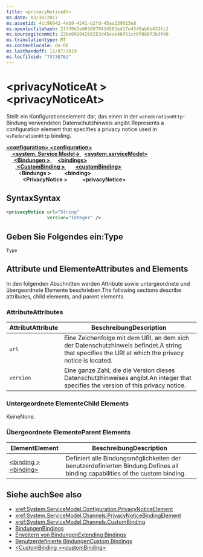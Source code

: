```yaml
---
title: <privacyNoticeAt>
ms.date: 03/30/2017
ms.assetid: 4cc96942-4eb9-4241-b2fd-45aa239915e8
ms.openlocfilehash: 2ff70d3a8636970434582e417e4549ab6b433fc1
ms.sourcegitcommit: 22be09204266253d45ece46f51cc6f080f2b3fd6
ms.translationtype: MT
ms.contentlocale: de-DE
ms.lasthandoff: 11/07/2019
ms.locfileid: "73738762"
---
```

# <a name="privacynoticeat"></a><span data-ttu-id="197c5-101">\<privacyNoticeAt ></span><span class="sxs-lookup"><span data-stu-id="197c5-101">\<privacyNoticeAt></span></span>
<span data-ttu-id="197c5-102">Stellt ein Konfigurationselement dar, das einen in der `wsFederationHttp`-Bindung verwendeten Datenschutzhinweis angibt.</span><span class="sxs-lookup"><span data-stu-id="197c5-102">Represents a configuration element that specifies a privacy notice used in `wsFederationHttp` binding.</span></span>  
  
<span data-ttu-id="197c5-103">[ **\<configuration>** ](../configuration-element.md)</span><span class="sxs-lookup"><span data-stu-id="197c5-103">[**\<configuration>**](../configuration-element.md)</span></span>\
<span data-ttu-id="197c5-104">&nbsp; &nbsp;[ **\<system. Service Model->** ](system-servicemodel.md) </span><span class="sxs-lookup"><span data-stu-id="197c5-104">&nbsp;&nbsp;[**\<system.serviceModel>**](system-servicemodel.md)</span></span>\
<span data-ttu-id="197c5-105">&nbsp;&nbsp;&nbsp;&nbsp;[ **\<Bindungen >** ](bindings.md)</span><span class="sxs-lookup"><span data-stu-id="197c5-105">&nbsp;&nbsp;&nbsp;&nbsp;[**\<bindings>**](bindings.md)</span></span>\
<span data-ttu-id="197c5-106">&nbsp;&nbsp;&nbsp;&nbsp;&nbsp;&nbsp;[ **\<CustomBinding >** ](custombinding.md)</span><span class="sxs-lookup"><span data-stu-id="197c5-106">&nbsp;&nbsp;&nbsp;&nbsp;&nbsp;&nbsp;[**\<customBinding>**](custombinding.md)</span></span>\
<span data-ttu-id="197c5-107">&nbsp;&nbsp;&nbsp;&nbsp;&nbsp;&nbsp;&nbsp;&nbsp;\<**Bindungs >** </span><span class="sxs-lookup"><span data-stu-id="197c5-107">&nbsp;&nbsp;&nbsp;&nbsp;&nbsp;&nbsp;&nbsp;&nbsp;**\<binding>**</span></span>\
<span data-ttu-id="197c5-108">&nbsp;&nbsp;&nbsp;&nbsp;&nbsp;&nbsp;&nbsp;&nbsp;&nbsp;&nbsp; **\<PrivacyNotice >**</span><span class="sxs-lookup"><span data-stu-id="197c5-108">&nbsp;&nbsp;&nbsp;&nbsp;&nbsp;&nbsp;&nbsp;&nbsp;&nbsp;&nbsp;**\<privacyNotice>**</span></span>  
  
## <a name="syntax"></a><span data-ttu-id="197c5-109">Syntax</span><span class="sxs-lookup"><span data-stu-id="197c5-109">Syntax</span></span>  
  
```xml  
<privacyNotice url="String"
               version="Integer" />
```  
  
## <a name="type"></a><span data-ttu-id="197c5-110">Geben Sie Folgendes ein:</span><span class="sxs-lookup"><span data-stu-id="197c5-110">Type</span></span>  
 `Type`  
  
## <a name="attributes-and-elements"></a><span data-ttu-id="197c5-111">Attribute und Elemente</span><span class="sxs-lookup"><span data-stu-id="197c5-111">Attributes and Elements</span></span>  
 <span data-ttu-id="197c5-112">In den folgenden Abschnitten werden Attribute sowie untergeordnete und übergeordnete Elemente beschrieben.</span><span class="sxs-lookup"><span data-stu-id="197c5-112">The following sections describe attributes, child elements, and parent elements.</span></span>  
  
### <a name="attributes"></a><span data-ttu-id="197c5-113">Attribute</span><span class="sxs-lookup"><span data-stu-id="197c5-113">Attributes</span></span>  
  
|<span data-ttu-id="197c5-114">Attribut</span><span class="sxs-lookup"><span data-stu-id="197c5-114">Attribute</span></span>|<span data-ttu-id="197c5-115">Beschreibung</span><span class="sxs-lookup"><span data-stu-id="197c5-115">Description</span></span>|  
|---------------|-----------------|  
|`url`|<span data-ttu-id="197c5-116">Eine Zeichenfolge mit dem URI, an dem sich der Datenschutzhinweis befindet.</span><span class="sxs-lookup"><span data-stu-id="197c5-116">A string that specifies the URI at which the privacy notice is located.</span></span>|  
|`version`|<span data-ttu-id="197c5-117">Eine ganze Zahl, die die Version dieses Datenschutzhinweises angibt.</span><span class="sxs-lookup"><span data-stu-id="197c5-117">An integer that specifies the version of this privacy notice.</span></span>|  
  
### <a name="child-elements"></a><span data-ttu-id="197c5-118">Untergeordnete Elemente</span><span class="sxs-lookup"><span data-stu-id="197c5-118">Child Elements</span></span>  
 <span data-ttu-id="197c5-119">Keine</span><span class="sxs-lookup"><span data-stu-id="197c5-119">None.</span></span>  
  
### <a name="parent-elements"></a><span data-ttu-id="197c5-120">Übergeordnete Elemente</span><span class="sxs-lookup"><span data-stu-id="197c5-120">Parent Elements</span></span>  
  
|<span data-ttu-id="197c5-121">Element</span><span class="sxs-lookup"><span data-stu-id="197c5-121">Element</span></span>|<span data-ttu-id="197c5-122">Beschreibung</span><span class="sxs-lookup"><span data-stu-id="197c5-122">Description</span></span>|  
|-------------|-----------------|  
|[<span data-ttu-id="197c5-123">\<binding ></span><span class="sxs-lookup"><span data-stu-id="197c5-123">\<binding></span></span>](bindings.md)|<span data-ttu-id="197c5-124">Definiert alle Bindungsmöglichkeiten der benutzerdefinierten Bindung.</span><span class="sxs-lookup"><span data-stu-id="197c5-124">Defines all binding capabilities of the custom binding.</span></span>|  
  
## <a name="see-also"></a><span data-ttu-id="197c5-125">Siehe auch</span><span class="sxs-lookup"><span data-stu-id="197c5-125">See also</span></span>

- <xref:System.ServiceModel.Configuration.PrivacyNoticeElement>
- <xref:System.ServiceModel.Channels.PrivacyNoticeBindingElement>
- <xref:System.ServiceModel.Channels.CustomBinding>
- [<span data-ttu-id="197c5-126">Bindungen</span><span class="sxs-lookup"><span data-stu-id="197c5-126">Bindings</span></span>](../../../wcf/bindings.md)
- [<span data-ttu-id="197c5-127">Erweitern von Bindungen</span><span class="sxs-lookup"><span data-stu-id="197c5-127">Extending Bindings</span></span>](../../../wcf/extending/extending-bindings.md)
- [<span data-ttu-id="197c5-128">Benutzerdefinierte Bindungen</span><span class="sxs-lookup"><span data-stu-id="197c5-128">Custom Bindings</span></span>](../../../wcf/extending/custom-bindings.md)
- [<span data-ttu-id="197c5-129">\<CustomBinding ></span><span class="sxs-lookup"><span data-stu-id="197c5-129">\<customBinding></span></span>](custombinding.md)
